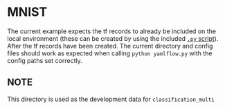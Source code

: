 # MNIST

The current example expects the tf records to already be included on the local environment (these can be created by using the included [`.py` script](./make_records/convert_to_records.py)). After the tf records have been created. The current directory and config files should work as expected when calling `python yamlflow.py` with the config paths set correctly.

## NOTE

This directory is used as the development data for `classification_multi`